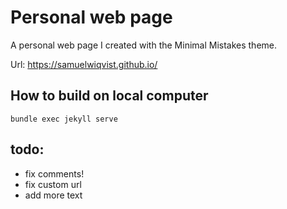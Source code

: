 # Personal web page

A personal web page I created with the Minimal Mistakes theme.

Url: https://samuelwiqvist.github.io/


## How to build on local computer

`bundle exec jekyll serve`

## todo:

* fix comments! 
* fix custom url
* add more text
